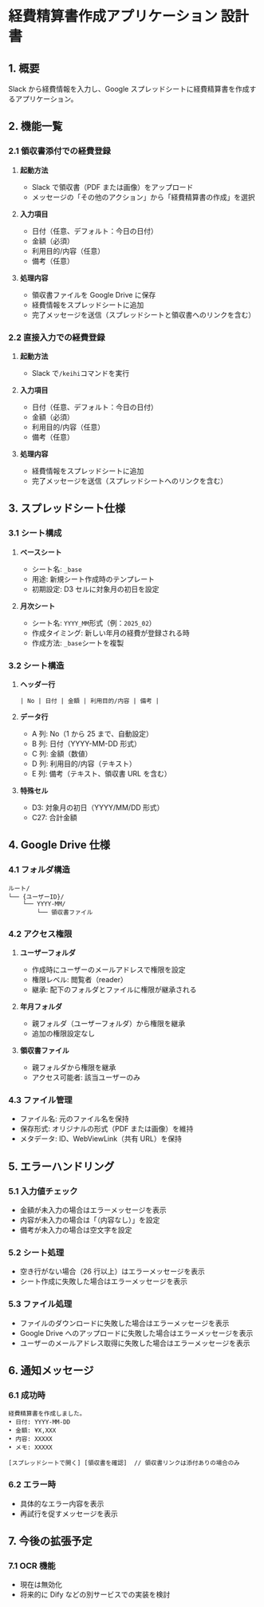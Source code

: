 # 経費精算書作成アプリケーション 設計書

## 1. 概要

Slack から経費情報を入力し、Google スプレッドシートに経費精算書を作成するアプリケーション。

## 2. 機能一覧

### 2.1 領収書添付での経費登録

1. **起動方法**

   - Slack で領収書（PDF または画像）をアップロード
   - メッセージの「その他のアクション」から「経費精算書の作成」を選択

2. **入力項目**

   - 日付（任意、デフォルト：今日の日付）
   - 金額（必須）
   - 利用目的/内容（任意）
   - 備考（任意）

3. **処理内容**
   - 領収書ファイルを Google Drive に保存
   - 経費情報をスプレッドシートに追加
   - 完了メッセージを送信（スプレッドシートと領収書へのリンクを含む）

### 2.2 直接入力での経費登録

1. **起動方法**

   - Slack で`/keihi`コマンドを実行

2. **入力項目**

   - 日付（任意、デフォルト：今日の日付）
   - 金額（必須）
   - 利用目的/内容（任意）
   - 備考（任意）

3. **処理内容**
   - 経費情報をスプレッドシートに追加
   - 完了メッセージを送信（スプレッドシートへのリンクを含む）

## 3. スプレッドシート仕様

### 3.1 シート構成

1. **ベースシート**

   - シート名: `_base`
   - 用途: 新規シート作成時のテンプレート
   - 初期設定: D3 セルに対象月の初日を設定

2. **月次シート**
   - シート名: `YYYY_MM`形式（例：`2025_02`）
   - 作成タイミング: 新しい年月の経費が登録される時
   - 作成方法: `_base`シートを複製

### 3.2 シート構造

1. **ヘッダー行**

   ```
   | No | 日付 | 金額 | 利用目的/内容 | 備考 |
   ```

2. **データ行**

   - A 列: No（1 から 25 まで、自動設定）
   - B 列: 日付（YYYY-MM-DD 形式）
   - C 列: 金額（数値）
   - D 列: 利用目的/内容（テキスト）
   - E 列: 備考（テキスト、領収書 URL を含む）

3. **特殊セル**
   - D3: 対象月の初日（YYYY/MM/DD 形式）
   - C27: 合計金額

## 4. Google Drive 仕様

### 4.1 フォルダ構造

```
ルート/
└── {ユーザーID}/
    └── YYYY-MM/
        └── 領収書ファイル
```

### 4.2 アクセス権限

1. **ユーザーフォルダ**

   - 作成時にユーザーのメールアドレスで権限を設定
   - 権限レベル: 閲覧者（reader）
   - 継承: 配下のフォルダとファイルに権限が継承される

2. **年月フォルダ**

   - 親フォルダ（ユーザーフォルダ）から権限を継承
   - 追加の権限設定なし

3. **領収書ファイル**
   - 親フォルダから権限を継承
   - アクセス可能者: 該当ユーザーのみ

### 4.3 ファイル管理

- ファイル名: 元のファイル名を保持
- 保存形式: オリジナルの形式（PDF または画像）を維持
- メタデータ: ID、WebViewLink（共有 URL）を保持

## 5. エラーハンドリング

### 5.1 入力値チェック

- 金額が未入力の場合はエラーメッセージを表示
- 内容が未入力の場合は「（内容なし）」を設定
- 備考が未入力の場合は空文字を設定

### 5.2 シート処理

- 空き行がない場合（26 行以上）はエラーメッセージを表示
- シート作成に失敗した場合はエラーメッセージを表示

### 5.3 ファイル処理

- ファイルのダウンロードに失敗した場合はエラーメッセージを表示
- Google Drive へのアップロードに失敗した場合はエラーメッセージを表示
- ユーザーのメールアドレス取得に失敗した場合はエラーメッセージを表示

## 6. 通知メッセージ

### 6.1 成功時

```
経費精算書を作成しました。
• 日付: YYYY-MM-DD
• 金額: ¥X,XXX
• 内容: XXXXX
• メモ: XXXXX

[スプレッドシートで開く] [領収書を確認]  // 領収書リンクは添付ありの場合のみ
```

### 6.2 エラー時

- 具体的なエラー内容を表示
- 再試行を促すメッセージを表示

## 7. 今後の拡張予定

### 7.1 OCR 機能

- 現在は無効化
- 将来的に Dify などの別サービスでの実装を検討
